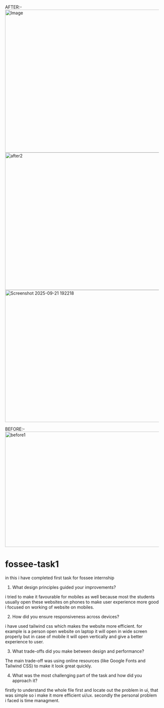AFTER:-
<img width="945" height="467" alt="Image" src="https://github.com/user-attachments/assets/22a736a3-7213-44ab-ae4e-d92b66b30c36" />
<img width="956" height="449" alt="after2" src="https://github.com/user-attachments/assets/921b2c69-2b29-45ad-bfcb-5f0ce2d6040b" />
<img width="959" height="432" alt="Screenshot 2025-09-21 192218" src="https://github.com/user-attachments/assets/d687cea2-577d-4bcf-b70e-74e57dfbc7b1" />


BEFORE:-
<img width="959" height="377" alt="before1" src="https://github.com/user-attachments/assets/0dc709ed-1468-49fa-961a-da052339e33c" />



# fossee-task1
in this i have completed first task for fossee internship

1. What design principles guided your improvements?

i tried to make it favourable for mobiles as well because most the students usually open these websites on phones to make user experience more good i focused on working of website on mobiles.

2. How did you ensure responsiveness across devices?

i have used tailwind css which makes the website more efficient. for example is a person open website on laptop it will open in wide screen properly but in case of mobile it will open vertically and give a better experience to user.

3. What trade-offs did you make between design and performance?

The main trade-off was using online resources (like Google Fonts and Tailwind CSS) to make it look great quickly.

4. What was the most challenging part of the task and how did you approach it?

firstly to understand the whole file first and locate out the problem in ui, that was simple so i make it more efficient ui/ux. secondly the personal problem i faced is time managment.
